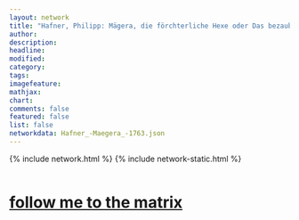 ```yaml
---
layout: network
title: "Hafner, Philipp: Mägera, die förchterliche Hexe oder Das bezauberte Schloß des Herrn von Einhorn (1763)"
author:
description:
headline:
modified:
category:
tags: 
imagefeature: 
mathjax: 
chart: 
comments: false
featured: false
list: false
networkdata: Hafner_-Maegera_-1763.json
---
```

{% include network.html %}
{% include network-static.html %}
<div class="row">
  <div class="small-5 small-centered columns"><a href="/matrix0003"><h1>follow me to the matrix</h1></a>
</div>
</div>
